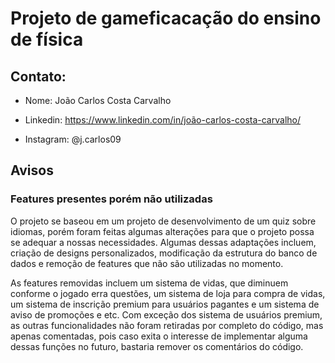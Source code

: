 # Projeto de gameficacação do ensino de física

## Contato: 
+ Nome: João Carlos Costa Carvalho

+ Linkedin: https://www.linkedin.com/in/joão-carlos-costa-carvalho/

+ Instagram: @j.carlos09

##           Avisos


### Features presentes porém não utilizadas

O projeto se baseou em um projeto de desenvolvimento de um quiz sobre idiomas, porém foram feitas algumas alterações para que o projeto possa se adequar a nossas necessidades. Algumas dessas adaptações incluem, criação de designs personalizados, modificação da estrutura do banco de dados e remoção de features que não são utilizadas no momento. 

As features removidas incluem um sistema de vidas, que diminuem conforme o jogado erra questões, um sistema de loja para compra de vidas, um sistema de inscrição premium para usuários pagantes e um sistema de aviso de promoções e etc. Com exceção dos sistema de usuários premium, as outras funcionalidades não foram retiradas por completo do código, mas apenas comentadas, pois caso exita o interesse de implementar alguma dessas funções no futuro, bastaria remover os comentários do código.
